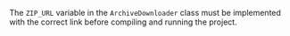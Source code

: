 The ```ZIP_URL``` variable in the ```ArchiveDownloader``` class must be 
implemented with
the correct link before compiling and running the project.

